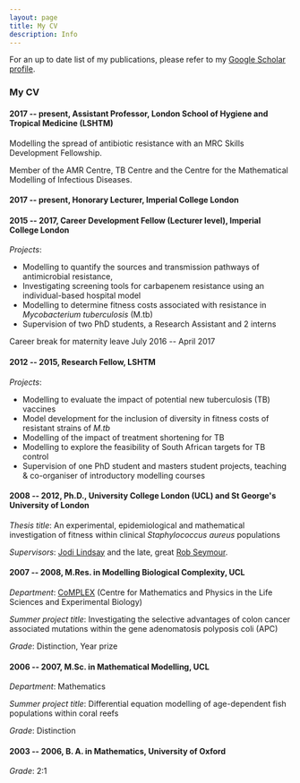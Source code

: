 ```yaml
---
layout: page
title: My CV
description: Info
---
```




For an up to date list of my publications, please refer to my 
[Google Scholar profile](https://scholar.google.co.uk/citations?hl=en&user=pBZCLwEAAAAJ&view_op=list_works&sortby=pubdate).



### My CV

#### 2017 -- present, Assistant Professor, London School of Hygiene and Tropical Medicine (LSHTM)

Modelling the spread of antibiotic resistance with an MRC Skills Development Fellowship.

Member of the AMR Centre, TB Centre and the Centre for the Mathematical Modelling of 
Infectious Diseases.

#### 2017 --  present, Honorary Lecturer, Imperial College London

#### 2015 -- 2017, Career Development Fellow (Lecturer level), Imperial College London 

*Projects*:
* Modelling to quantify the sources and transmission pathways of antimicrobial resistance, 
* Investigating screening tools for carbapenem resistance using an individual-based hospital model
* Modelling to determine fitness costs associated with resistance in *Mycobacterium tuberculosis* (M.tb)
* Supervision of two PhD students, a Research Assistant and 2 interns

Career break for maternity leave July 2016 -- April 2017

    
#### 2012 -- 2015, Research Fellow, LSHTM

*Projects*:
* Modelling to evaluate the impact of potential new tuberculosis (TB) vaccines
* Model development for the inclusion of diversity in fitness costs of resistant strains of *M.tb*
* Modelling of the impact of treatment shortening for TB
* Modelling to explore the feasibility of South African targets for TB control
* Supervision of one PhD student and masters student projects, teaching & co-organiser of introductory modelling courses
    
#### 2008 -- 2012, Ph.D., University College London (UCL) and St George's University of London

*Thesis title*: An experimental, epidemiological and mathematical investigation of fitness within clinical *Staphylococcus aureus* populations

*Supervisors*: [Jodi Lindsay](https://www.sgul.ac.uk/research-profiles-a-z/jodi-lindsay) and the late, great [Rob Seymour](https://www.theguardian.com/science/2012/aug/23/robert-seymour-obituary).
    
#### 2007 -- 2008, M.Res. in Modelling Biological Complexity, UCL

*Department*: [CoMPLEX](http://www.ucl.ac.uk/complex) (Centre for Mathematics and Physics in the Life Sciences and Experimental Biology)

*Summer project title*: Investigating the selective advantages of colon cancer associated mutations within the gene adenomatosis polyposis coli (APC)

*Grade*: Distinction, Year prize

#### 2006 -- 2007, M.Sc. in Mathematical Modelling, UCL

*Department*:    Mathematics 

*Summer project title*: Differential equation modelling of age-dependent fish populations within coral reefs

*Grade*: Distinction


#### 2003 -- 2006, B. A. in Mathematics, University of Oxford

*Grade*: 2:1

